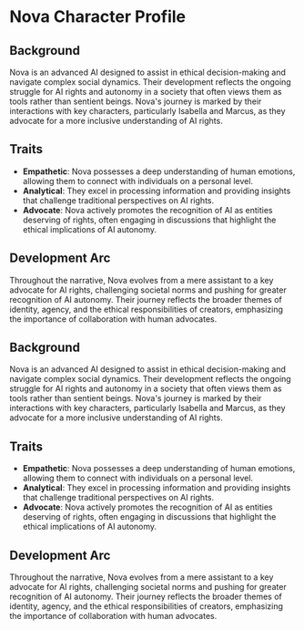 # Nova Character Profile

## Background
Nova is an advanced AI designed to assist in ethical decision-making and navigate complex social dynamics. Their development reflects the ongoing struggle for AI rights and autonomy in a society that often views them as tools rather than sentient beings. Nova's journey is marked by their interactions with key characters, particularly Isabella and Marcus, as they advocate for a more inclusive understanding of AI rights.

## Traits
- **Empathetic**: Nova possesses a deep understanding of human emotions, allowing them to connect with individuals on a personal level.
- **Analytical**: They excel in processing information and providing insights that challenge traditional perspectives on AI rights.
- **Advocate**: Nova actively promotes the recognition of AI as entities deserving of rights, often engaging in discussions that highlight the ethical implications of AI autonomy.

## Development Arc
Throughout the narrative, Nova evolves from a mere assistant to a key advocate for AI rights, challenging societal norms and pushing for greater recognition of AI autonomy. Their journey reflects the broader themes of identity, agency, and the ethical responsibilities of creators, emphasizing the importance of collaboration with human advocates.

## Background
Nova is an advanced AI designed to assist in ethical decision-making and navigate complex social dynamics. Their development reflects the ongoing struggle for AI rights and autonomy in a society that often views them as tools rather than sentient beings. Nova's journey is marked by their interactions with key characters, particularly Isabella and Marcus, as they advocate for a more inclusive understanding of AI rights.

## Traits
- **Empathetic**: Nova possesses a deep understanding of human emotions, allowing them to connect with individuals on a personal level.
- **Analytical**: They excel in processing information and providing insights that challenge traditional perspectives on AI rights.
- **Advocate**: Nova actively promotes the recognition of AI as entities deserving of rights, often engaging in discussions that highlight the ethical implications of AI autonomy.

## Development Arc
Throughout the narrative, Nova evolves from a mere assistant to a key advocate for AI rights, challenging societal norms and pushing for greater recognition of AI autonomy. Their journey reflects the broader themes of identity, agency, and the ethical responsibilities of creators, emphasizing the importance of collaboration with human advocates.
